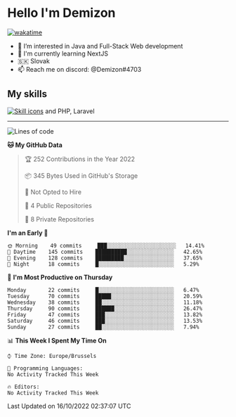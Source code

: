 # Hello I'm Demizon
[![wakatime](https://wakatime.com/badge/user/6ad1949f-d6d7-44f9-9eee-c35e54cc499b.svg)](https://wakatime.com/@6ad1949f-d6d7-44f9-9eee-c35e54cc499b)
- 👀 I’m interested in Java and Full-Stack Web development
- 🌱 I'm currently learning NextJS
- 🇸🇰 Slovak
- 📫 Reach me on discord: @Demizon#4703

## My skills
[![Skill icons](https://skillicons.dev/icons?i=java,js,ts,html,css,react,py,git,docker,linux,mysql,mongo&theme=dark)](https://github.com/Demizon3433) and PHP, Laravel

---

<!--START_SECTION:waka-->
![Lines of code](https://img.shields.io/badge/From%20Hello%20World%20I%27ve%20Written-44%20Thousand%20lines%20of%20code-blue)

**🐱 My GitHub Data** 

> 🏆 252 Contributions in the Year 2022
 > 
> 📦 345 Bytes Used in GitHub's Storage 
 > 
> 🚫 Not Opted to Hire
 > 
> 📜 4 Public Repositories 
 > 
> 🔑 8 Private Repositories  
 > 
**I'm an Early 🐤** 

```text
🌞 Morning    49 commits     ███░░░░░░░░░░░░░░░░░░░░░░   14.41% 
🌆 Daytime    145 commits    ██████████░░░░░░░░░░░░░░░   42.65% 
🌃 Evening    128 commits    █████████░░░░░░░░░░░░░░░░   37.65% 
🌙 Night      18 commits     █░░░░░░░░░░░░░░░░░░░░░░░░   5.29%

```
📅 **I'm Most Productive on Thursday** 

```text
Monday       22 commits     █░░░░░░░░░░░░░░░░░░░░░░░░   6.47% 
Tuesday      70 commits     █████░░░░░░░░░░░░░░░░░░░░   20.59% 
Wednesday    38 commits     ██░░░░░░░░░░░░░░░░░░░░░░░   11.18% 
Thursday     90 commits     ██████░░░░░░░░░░░░░░░░░░░   26.47% 
Friday       47 commits     ███░░░░░░░░░░░░░░░░░░░░░░   13.82% 
Saturday     46 commits     ███░░░░░░░░░░░░░░░░░░░░░░   13.53% 
Sunday       27 commits     ██░░░░░░░░░░░░░░░░░░░░░░░   7.94%

```


📊 **This Week I Spent My Time On** 

```text
⌚︎ Time Zone: Europe/Brussels

💬 Programming Languages: 
No Activity Tracked This Week

🔥 Editors: 
No Activity Tracked This Week

```


 Last Updated on 16/10/2022 02:37:07 UTC
<!--END_SECTION:waka-->
